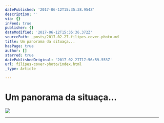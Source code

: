 ```yaml
---
datePublished: '2017-06-12T15:35:38.954Z'
description: ''
via: {}
inFeed: true
publisher: {}
dateModified: '2017-06-12T15:35:36.372Z'
sourcePath: _posts/2017-02-27-filipes-cover-photo.md
title: Um panorama da situaça...
hasPage: true
author: []
starred: true
datePublishedOriginal: '2017-02-27T17:56:59.553Z'
url: filipes-cover-photo/index.html
_type: Article

---
```

# Um panorama da situaça...
![](https://s3-us-west-2.amazonaws.com/the-grid-img/p/6a9b07cb4229bec4805c9f29003885238dfb0b88.jpg)

---